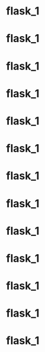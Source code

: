 # flask_1
# flask_1
# flask_1
# flask_1
# flask_1
# flask_1
# flask_1
# flask_1
# flask_1
# flask_1
# flask_1
# flask_1
# flask_1
